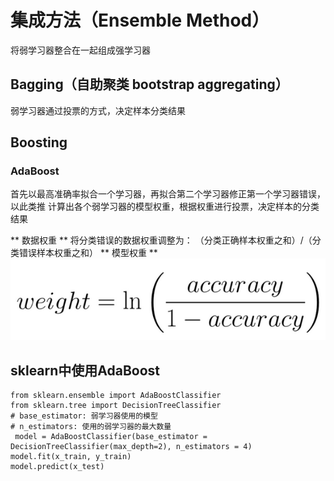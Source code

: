# 集成方法（Ensemble Method）
将弱学习器整合在一起组成强学习器

## Bagging（自助聚类 bootstrap aggregating）
弱学习器通过投票的方式，决定样本分类结果

## Boosting
### AdaBoost
首先以最高准确率拟合一个学习器，再拟合第二个学习器修正第一个学习器错误，以此类推
计算出各个弱学习器的模型权重，根据权重进行投票，决定样本的分类结果

** 数据权重 **
将分类错误的数据权重调整为：  （分类正确样本权重之和）/（分类错误样本权重之和）
** 模型权重 **
![](image/model_weight.png)

## sklearn中使用AdaBoost
```
from sklearn.ensemble import AdaBoostClassifier
from sklearn.tree import DecisionTreeClassifier
# base_estimator: 弱学习器使用的模型
# n_estimators: 使用的弱学习器的最大数量
 model = AdaBoostClassifier(base_estimator = DecisionTreeClassifier(max_depth=2), n_estimators = 4)
model.fit(x_train, y_train)
model.predict(x_test)
```

